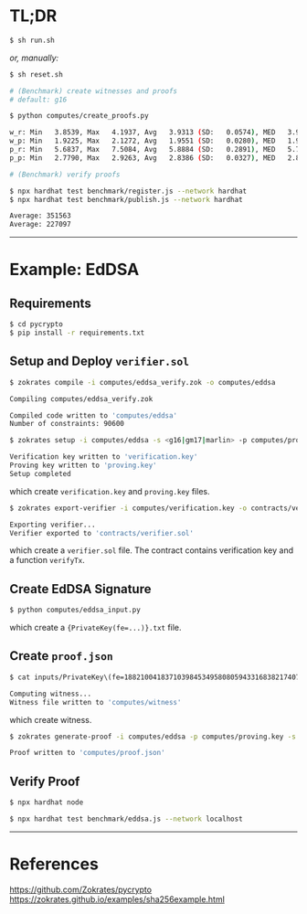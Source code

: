 # TL;DR

```bash
$ sh run.sh
```

*or, manually:*

```bash
$ sh reset.sh
```

```bash
# (Benchmark) create witnesses and proofs
# default: g16

$ python computes/create_proofs.py

w_r: Min   3.8539, Max   4.1937, Avg   3.9313 (SD:   0.0574), MED   3.9172
w_p: Min   1.9225, Max   2.1272, Avg   1.9551 (SD:   0.0280), MED   1.9507
p_r: Min   5.6837, Max   7.5084, Avg   5.8884 (SD:   0.2891), MED   5.7857
p_p: Min   2.7790, Max   2.9263, Avg   2.8386 (SD:   0.0327), MED   2.8331
```

```bash
# (Benchmark) verify proofs

$ npx hardhat test benchmark/register.js --network hardhat
$ npx hardhat test benchmark/publish.js --network hardhat

Average: 351563
Average: 227097
```

---

# Example: EdDSA

## Requirements

```bash
$ cd pycrypto
$ pip install -r requirements.txt
```

## Setup and Deploy `verifier.sol`

```bash
$ zokrates compile -i computes/eddsa_verify.zok -o computes/eddsa

Compiling computes/eddsa_verify.zok

Compiled code written to 'computes/eddsa'
Number of constraints: 90600
```

```bash
$ zokrates setup -i computes/eddsa -s <g16|gm17|marlin> -p computes/proving.key -v computes/verification.key

Verification key written to 'verification.key'
Proving key written to 'proving.key'
Setup completed
```

which create `verification.key` and `proving.key` files.

```bash
$ zokrates export-verifier -i computes/verification.key -o contracts/verifier.sol

Exporting verifier...
Verifier exported to 'contracts/verifier.sol'
```

which create a `verifier.sol` file. The contract contains verification key and a function `verifyTx`.

## Create EdDSA Signature

```bash
$ python computes/eddsa_input.py
```

which create a `{PrivateKey(fe=...)}.txt` file.

## Create `proof.json`

```bash
$ cat inputs/PrivateKey\(fe=18821004183710398453495808059433168382174078234751537864067898375499416937150\).txt| xargs zokrates compute-witness -i computes/eddsa -o computes/witness -a

Computing witness...
Witness file written to 'computes/witness'
```

which create witness.

```bash
$ zokrates generate-proof -i computes/eddsa -p computes/proving.key -s <g16|gm17|marlin> -w computes/witness -b <bellman|ark> -j computes/proof.json

Proof written to 'computes/proof.json'
```

## Verify Proof

```bash
$ npx hardhat node
```

```bash
$ npx hardhat test benchmark/eddsa.js --network localhost
```

---

# References

https://github.com/Zokrates/pycrypto
https://zokrates.github.io/examples/sha256example.html
